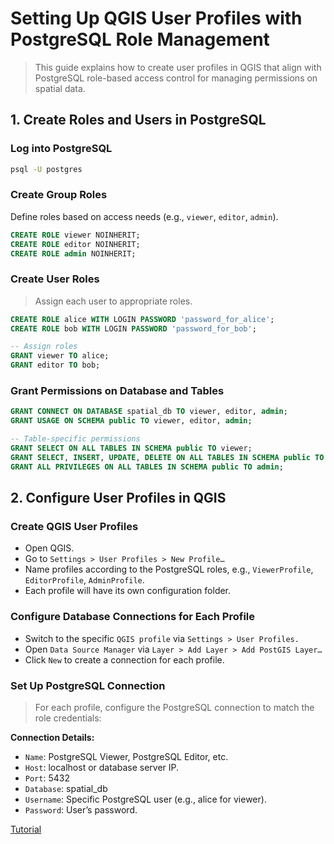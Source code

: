 # Setting Up QGIS User Profiles with PostgreSQL Role Management
> This guide explains how to create user profiles in QGIS that align with PostgreSQL role-based access control for managing permissions on spatial data.

## 1. Create Roles and Users in PostgreSQL
### Log into PostgreSQL
```bash
psql -U postgres
```
### Create Group Roles
Define roles based on access needs (e.g., `viewer`, `editor`, `admin`).
```sql
CREATE ROLE viewer NOINHERIT;
CREATE ROLE editor NOINHERIT;
CREATE ROLE admin NOINHERIT;
```

### Create User Roles
> Assign each user to appropriate roles.

```sql
CREATE ROLE alice WITH LOGIN PASSWORD 'password_for_alice';
CREATE ROLE bob WITH LOGIN PASSWORD 'password_for_bob';

-- Assign roles
GRANT viewer TO alice;
GRANT editor TO bob;
```
### Grant Permissions on Database and Tables
```sql
GRANT CONNECT ON DATABASE spatial_db TO viewer, editor, admin;
GRANT USAGE ON SCHEMA public TO viewer, editor, admin;

-- Table-specific permissions
GRANT SELECT ON ALL TABLES IN SCHEMA public TO viewer;
GRANT SELECT, INSERT, UPDATE, DELETE ON ALL TABLES IN SCHEMA public TO editor;
GRANT ALL PRIVILEGES ON ALL TABLES IN SCHEMA public TO admin;
```
## 2. Configure User Profiles in QGIS
### Create QGIS User Profiles
- Open QGIS.
- Go to `Settings > User Profiles > New Profile…`
- Name profiles according to the PostgreSQL roles, e.g., `ViewerProfile`, `EditorProfile`, `AdminProfile`.
- Each profile will have its own configuration folder.

### Configure Database Connections for Each Profile
- Switch to the specific `QGIS profile` via `Settings > User Profiles.`
- Open `Data Source Manager` via `Layer > Add Layer > Add PostGIS Layer…`
- Click `New` to create a connection for each profile.

### Set Up PostgreSQL Connection
> For each profile, configure the PostgreSQL connection to match the role credentials:

**Connection Details:**

- `Name`: PostgreSQL Viewer, PostgreSQL Editor, etc.
- `Host`: localhost or database server IP.
- `Port`: 5432
- `Database`: spatial_db
- `Username`: Specific PostgreSQL user (e.g., alice for viewer).
- `Password`: User’s password.



[Tutorial](tutorial.md)